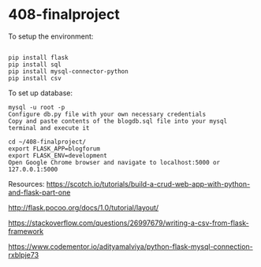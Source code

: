 # 408-finalproject

To setup the environment:

```

pip install flask
pip install sql
pip install mysql-connector-python
pip install csv

```

To set up database:

```
mysql -u root -p 
Configure db.py file with your own necessary credentials
Copy and paste contents of the blogdb.sql file into your mysql terminal and execute it

```

```
cd ~/408-finalproject/
export FLASK_APP=blogforum
export FLASK_ENV=development
Open Google Chrome browser and navigate to localhost:5000 or 127.0.0.1:5000

```


Resources:
https://scotch.io/tutorials/build-a-crud-web-app-with-python-and-flask-part-one

http://flask.pocoo.org/docs/1.0/tutorial/layout/

https://stackoverflow.com/questions/26997679/writing-a-csv-from-flask-framework

https://www.codementor.io/adityamalviya/python-flask-mysql-connection-rxblpje73
